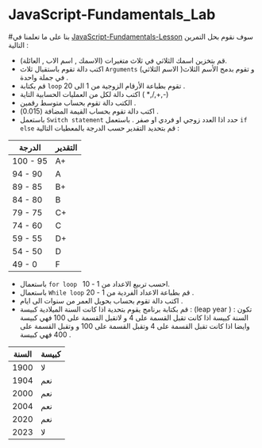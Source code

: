 # JavaScript-Fundamentals_Lab

#بنا على ما تعلمنا في  [JavaScript-Fundamentals-Lesson](https://github.com/Tuwaiq-Academy-Training/JavaScript-Fundamentals-Lesson) سوف نقوم بحل التمرين التالية : 
-  قم بتخزين اسمك الثلاثي في ثلاث متغيرات (الاسمك , اسم الاب , العائلة). 
- اكتب دالة تقوم باستقبال ثلاث `Arguments` (الاسم الثلاثي )و تقوم بدمج الأسم الثلاث في جملة واحدة .
- قم بكتابة `loop` تقوم بطباعة الأرقام الزوجية من 1 الى 20 .
- اكتب دالة لكل من العمليات الحسابية التاية ( *,/,+,-)
- الكتب دالة تقوم بحساب متوسط رقمين . 
- اكتب دالة تقوم بحساب القيمة المضافة (0.015) .
- باستعمل `Switch statement` حدد اذا العدد زوجي او فردي او صفر .
 باستعمل `if else` قم بتحديد التقدير حسب الدرجة بالمعطيات التالية :

| الدرجة | التقدير |
| ------------- | ------------- |
| 100 - 95     |           A+  |
| 94 - 90  | A  |
| 89 - 85  | B+  |
| 84 - 80  | B  |
| 79 - 75  | C+  |
| 74 - 60  | C  |
| 59 - 55  | D+  |
| 54 - 50 | D  |
| 49 - 0  | F  |

- باستعمال `for loop ` احسب تربيع الاعداد من 1 - 10.
- باستعمال `While loop` قم بطباعة الاعداد الفردية من 1 - 20 .
- اكتب دالة تقوم بحساب بحويل العمر من سنوات الى ايام . 
- قم بكتابة برنامج يقوم بتحدية اذا كانت السنة الميلادية كبيسة : (leap year ) : تكون السنة كبيسة اذا كانت  تقبل القسمة على 4 و لاتقبل القسمة على 100 فهي كبيسة وايضا اذا كانت تقبل القسمة على 4 وتقبل القسمة على 100 و وتقبل القسمة على 400 فهي كبيسة .   

| السنة | كبيسة |
| ------------- | ------------- |
| 1900     |           لا  |
| 1904  | نعم |
| 2000 | نعم  |
| 2004  | نعم  |
| 2020  | نعم  |
| 2023  | لا  |
